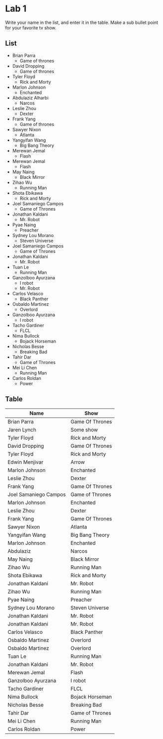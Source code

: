 # Lab 1
Write your name in the list, and enter it in the table. Make a sub bullet point for your favorite tv show.


## List
* Brian Parra
  * Game of thrones
* David Dropping
  * Game of thrones
* Tyler Floyd
    * Rick and Morty
* Marlon Johnson
    * Enchanted
* Abdulaziz Alharbi
  * Narcos
* Leslie Zhou
    * Dexter
* Frank Yang
  * Game of thrones
* Sawyer Nixon
  * Atlanta
* Yangyifan Wang
  * Big Bang Theory
* Merewan Jemal
  * Flash
* Merewan Jemal
  * Flash
* May Naing
  * Black Mirror
* Zihao Wu
  * Running Man
* Shota Ebikawa
  * Rick and Morty
* Joel Samaniego Campos
  * Game of Thrones
* Jonathan Kaldani 
  * Mr. Robot 
* Pyae Naing
  * Preacher
* Sydney Lou Morano
  * Steven Universe
* Joel Samaniego Campos
  * Game of Thrones
* Jonathan Kaldani 
  * Mr. Robot
* Tuan Le
  * Running Man 
* Ganzolboo Ayurzana
  * I robot
  * Mr. Robot 
* Carlos Velasco
  * Black Panther  
* Osbaldo Martinez
  * Overlord
* Ganzolboo Ayurzana
  * I robot
* Tacho Gardiner
  * FLCL
* Nima Bullock
  * Bojack Horseman
* Nicholas Besse
  * Breaking Bad
* Tahir Dar
  * Game of Thrones
* Mei Li Chen
  * Running Man
* Carlos Roldan
  * Power

## Table
| Name | Show|
| ------------- | ------------- |
| Brian Parra     | Game Of Thrones|
| Jaren Lynch     | Some show|
| Tyler Floyd | Rick and Morty
| David Dropping     | Game Of Thrones|
| Tyler Floyd | Rick and Morty|
| Edwin Menjivar  | Arrow|
| Marlon Johnson | Enchanted |
| Leslie Zhou | Dexter |
| Frank Yang     | Game Of Thrones|
|Joel Samaniego Campos | Game of Thrones|
| Marlon Johnson | Enchanted |
| Leslie Zhou | Dexter |
| Frank Yang   | Game Of Thrones|
| Sawyer Nixon | Atlanta|
| Yangyifan Wang | Big Bang Theory |
| Marlon Johnson | Enchanted | 
| Abdulaziz | Narcos |
| May Naing | Black Mirror |
| Zihao Wu | Running Man |
|Shota Ebikawa | Rick and Morty |
| Jonathan Kaldani | Mr. Robot
| Zihao Wu | Running Man |
| Pyae Naing | Preacher |
| Sydney Lou Morano | Steven Universe |
| Jonathan Kaldani | Mr. Robot|
| Jonathan Kaldani | Mr. Robot
| Carlos Velasco | Black Panther|
| Osbaldo Martinez| Overlord |
|Osbaldo Martinez| Overlord |
| Tuan Le | Running Man |
| Jonathan Kaldani | Mr. Robot |
| Merewan Jemal | Flash |
| Ganzolboo Ayurzana | I robot |
| Tacho Gardiner | FLCL |
| Nima Bullock | Bojack Horseman |
| Nicholas Besse | Breaking Bad |
| Tahir Dar | Game of Thrones |
| Mei Li Chen | Running Man |
| Carlos Roldan | Power |
